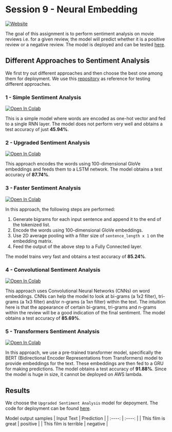 # Session 9 - Neural Embedding

[![Website](https://img.shields.io/badge/Website-blue.svg)](http://orionai.s3-website.ap-south-1.amazonaws.com/sentimentanalysis)

The goal of this assignment is to perform sentiment analysis on movie reviews i.e. for a given review, the model will predict whether it is a positive review or a negative review. The model is deployed and can be tested [here](http://orionai.s3-website.ap-south-1.amazonaws.com/sentimentanalysis).

## Different Approaches to Sentiment Analysis

We first try out different approaches and then choose the best one among them for deployment. We use this [repository](https://github.com/bentrevett/pytorch-sentiment-analysis) as reference for testing different approaches.

### 1 - Simple Sentiment Analysis

[![Open In Colab](https://colab.research.google.com/assets/colab-badge.svg)](https://colab.research.google.com/drive/1Kf7ZhReErFUVRJCyKkUeWK_vcz7pSV1j?usp=sharing)

This is a simple model where words are encoded as one-hot vector and fed to a single RNN layer. The model does not perform very well and obtains a test accuracy of just **45.94%**.

### 2 - Upgraded Sentiment Analysis

[![Open In Colab](https://colab.research.google.com/assets/colab-badge.svg)](https://colab.research.google.com/drive/1Xv_rI2CRxNHj_l-SzrtD5SJe1wxXdWKT?usp=sharing)

This approach encodes the words using 100-dimensional GloVe embeddings and feeds them to a LSTM network. The model obtains a test accuracy of **87.74%**.

### 3 - Faster Sentiment Analysis

[![Open In Colab](https://colab.research.google.com/assets/colab-badge.svg)](https://colab.research.google.com/drive/16arM9jpqDPvxeOLUbTwd9CQejHU9Guw_?usp=sharing)

In this approach, the following steps are performed:

1. Generate bigrams for each input sentence and append it to the end of the tokenized list.
2. Encode the words using 100-dimensional GloVe embeddings.
3. Use 2D average pooling with a filter size of `sentence_length x 1` on the embedding matrix.
4. Feed the output of the above step to a Fully Connected layer.

The model trains very fast and obtains a test accuracy of **85.24%**.

### 4 - Convolutional Sentiment Analysis

[![Open In Colab](https://colab.research.google.com/assets/colab-badge.svg)](https://colab.research.google.com/drive/1JCHvU0JOAPjeXfPnwX4obqd2pzJEI2m6?usp=sharing)

This approach uses Convolutional Neural Networks (CNNs) on word embeddings. CNNs can help the model to look at bi-grams (a 1x2 filter), tri-grams (a 1x3 filter) and/or n-grams (a 1x*n* filter) within the text. The intuition here is that the appearance of certain bi-grams, tri-grams and n-grams within the review will be a good indication of the final sentiment. The model obtains a test accuracy of **85.69%**.

### 5 - Transformers Sentiment Analysis

[![Open In Colab](https://colab.research.google.com/assets/colab-badge.svg)](https://colab.research.google.com/drive/1bd2Q8Yhs80IRRKnRs0dQe_2uLP4WFtot?usp=sharing)

In this approach, we use a pre-trained transformer model, specifically the BERT (Bidirectional Encoder Representations from Transformers) model to provide embeddings for the text. These embeddings are then fed to a GRU for making predictions. The model obtains a test accuracy of **91.88%**. Since the model is huge in size, it cannot be deployed on AWS lambda.

## Results

We choose the `Upgraded Sentiment Analysis` model for depoyment. The code for deployment can be found [here](deployment).

Model output samples
| Input Text | Prediction |
| :----: | :----: |
| This film is great | positive |
| This film is terrible | negative |

